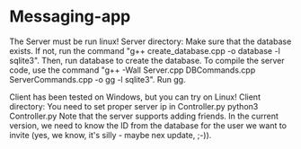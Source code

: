# Messaging-app
The Server must be run linux!
Server directory:
  Make sure that the database exists. 
  If not, run the command "g++ create_database.cpp -o database -l sqlite3". Then, run database to create the database.
  To compile the server code, use the command "g++ -Wall Server.cpp DBCommands.cpp ServerCommands.cpp -o gg -l sqlite3". Run gg.

Client has been tested on Windows, but you can try on Linux!
Client directory: 
  You need to set proper server ip in Controller.py
  python3 Controller.py
Note that the server supports adding friends. In the current version, we need to know the ID from the database for the user we want to invite (yes, we know, it's silly - maybe nex update, ;-)).
